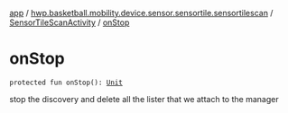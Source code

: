 [app](../../index.md) / [hwp.basketball.mobility.device.sensor.sensortile.sensortilescan](../index.md) / [SensorTileScanActivity](index.md) / [onStop](.)

# onStop

`protected fun onStop(): `[`Unit`](https://kotlinlang.org/api/latest/jvm/stdlib/kotlin/-unit/index.html)

stop the discovery and delete all the lister that we attach to the manager

